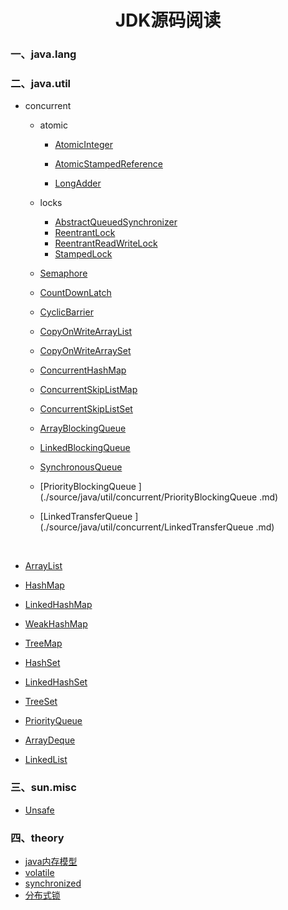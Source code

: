 

# <center>JDK源码阅读</center>

### 一、java.lang



### 二、java.util

+ concurrent

  + atomic

    + [AtomicInteger](./source/java/util/concurrent/atomic/AtomicInteger.md)

    + [AtomicStampedReference](./source/java/util/concurrent/atomic/AtomicStampedReference.md)

    + [LongAdder](./source/java/util/concurrent/atomic/LongAdder.md)
  + locks
    + [AbstractQueuedSynchronizer](./source/java/util/concurrent/locks/AbstractQueuedSynchronizer.md)
    + [ReentrantLock](./source/java/util/concurrent/locks/ReentrantLock.md)
    + [ReentrantReadWriteLock](./source/java/util/concurrent/locks/ReentrantReadWriteLock.md)
    + [StampedLock](./source/java/util/concurrent/locks/StampedLock.md)
  + [Semaphore](./source/java/util/concurrent/Semaphore.md)
  + [CountDownLatch ](./source/java/util/concurrent/CountDownLatch.md)
  + [CyclicBarrier](./source/java/util/concurrent/CyclicBarrier.md)
  + [CopyOnWriteArrayList](./source/java/util/concurrent/CopyOnWriteArrayList.md)
  + [CopyOnWriteArraySet](./source/java/util/concurrent/CopyOnWriteArraySet.md)
  + [ConcurrentHashMap](./source/java/util/concurrent/ConcurrentHashMap.md)
  + [ConcurrentSkipListMap](./source/java/util/concurrent/ConcurrentSkipListMap.md)
  + [ConcurrentSkipListSet](./source/java/util/concurrent/ConcurrentSkipListSet.md)
  + [ArrayBlockingQueue](./source/java/util/concurrent/ArrayBlockingQueue.md)
  + [LinkedBlockingQueue](./source/java/util/concurrent/LinkedBlockingQueue.md)
  + [SynchronousQueue](./source/java/util/concurrent/SynchronousQueue.md)
  + [PriorityBlockingQueue ](./source/java/util/concurrent/PriorityBlockingQueue .md)
  + [LinkedTransferQueue ](./source/java/util/concurrent/LinkedTransferQueue .md)


​    

- [ArrayList](./source/java/util/ArrayList.md )

- [HashMap](./source/java/util/HashMap.md)

- [LinkedHashMap](./source/java/util/LinkedHashMap.md)

- [WeakHashMap](./source/java/util/WeakHashMap.md)

- [TreeMap](./source/java/util/TreeMap.md)

- [HashSet](./source/java/util/HashSet.md)

- [LinkedHashSet](./source/java/util/LinkedHashSet.md)

- [TreeSet](./source/java/util/TreeSet.md)

- [PriorityQueue](./source/java/util/PriorityQueue.md)

- [ArrayDeque](./source/java/util/ArrayDeque.md)

- [LinkedList](./source/java/util/LinkedList.md)

  

  

  

### 三、sun.misc

- [Unsafe](./source/sun/misc/Unsafe.md)

### 四、theory

+ [java内存模型](./source/theory/java内存模型.md)
+ [volatile](./source/theory/volatile.md)
+ [synchronized](./source/theory/synchronized.md)
+ [分布式锁](./source/theory/分布式锁.md)



